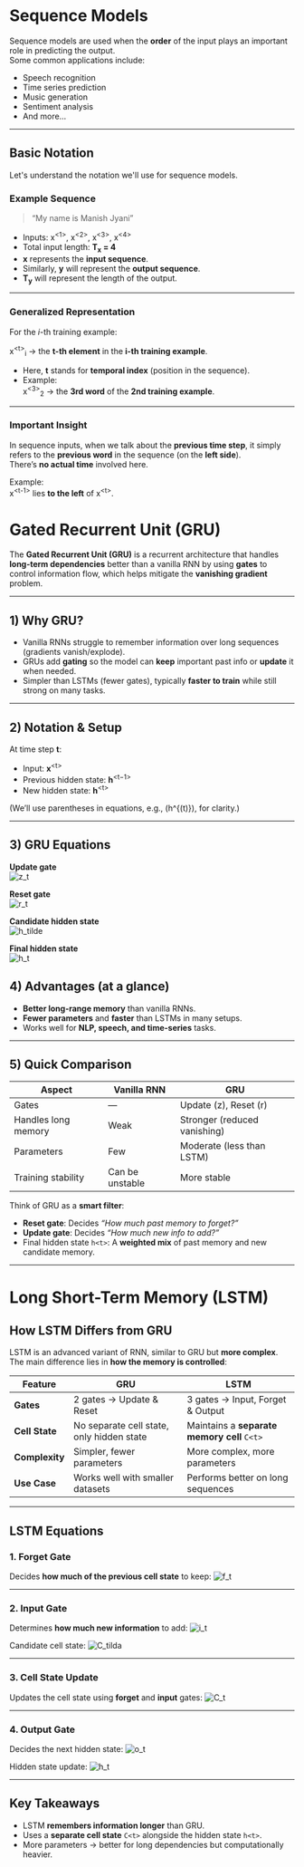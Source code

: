 # **Sequence Models**

Sequence models are used when the **order** of the input plays an important role in predicting the output.  
Some common applications include:

- Speech recognition  
- Time series prediction  
- Music generation  
- Sentiment analysis  
- And more…

---

## **Basic Notation**

Let's understand the notation we'll use for sequence models.

### **Example Sequence**

> “My name is Manish Jyani”

- Inputs: x<sup>&lt;1&gt;</sup>, x<sup>&lt;2&gt;</sup>, x<sup>&lt;3&gt;</sup>, x<sup>&lt;4&gt;</sup>  
- Total input length: **T<sub>x</sub> = 4**  
- **x** represents the **input sequence**.  
- Similarly, **y** will represent the **output sequence**.  
- **T<sub>y</sub>** will represent the length of the output.

---

### **Generalized Representation**

For the *i*-th training example:  

x<sup>&lt;t&gt;</sup><sub>i</sub> → the **t-th element** in the **i-th training example**.

- Here, **t** stands for **temporal index** (position in the sequence).
- Example:  
  x<sup>&lt;3&gt;</sup><sub>2</sub> → the **3rd word** of the **2nd training example**.

---

### **Important Insight**

In sequence inputs, when we talk about the **previous time step**, it simply refers to the **previous word** in the sequence (on the **left side**).  
There’s **no actual time** involved here.

Example:  
x<sup>&lt;t-1&gt;</sup> lies **to the left** of x<sup>&lt;t&gt;</sup>.


# Gated Recurrent Unit (GRU)

The **Gated Recurrent Unit (GRU)** is a recurrent architecture that handles **long-term dependencies** better than a vanilla RNN by using **gates** to control information flow, which helps mitigate the **vanishing gradient** problem.

---

## 1) Why GRU?
- Vanilla RNNs struggle to remember information over long sequences (gradients vanish/explode).
- GRUs add **gating** so the model can **keep** important past info or **update** it when needed.
- Simpler than LSTMs (fewer gates), typically **faster to train** while still strong on many tasks.

---

## 2) Notation & Setup
At time step **t**:
- Input: **x**<sup>&lt;t&gt;</sup>  
- Previous hidden state: **h**<sup>&lt;t−1&gt;</sup>  
- New hidden state: **h**<sup>&lt;t&gt;</sup>  

(We’ll use parentheses in equations, e.g., \(h^{(t)}\), for clarity.)

---


## 3) GRU Equations

**Update gate**  
![z_t](https://latex.codecogs.com/png.latex?z^{(t)}%20=%20\sigma(W_z%5B%20h^{(t-1)},x^{(t)}%20%5D%20+%20b_z))

**Reset gate**  
![r_t](https://latex.codecogs.com/png.latex?r^{(t)}%20=%20\sigma(W_r%5B%20h^{(t-1)},x^{(t)}%20%5D%20+%20b_r))

**Candidate hidden state**  
![h_tilde](https://latex.codecogs.com/png.latex?\tilde{h}^{(t)}%20=%20\tanh(W_h%5B%20r^{(t)}%20\odot%20h^{(t-1)},%20x^{(t)}%20%5D%20+%20b_h))

**Final hidden state**  
![h_t](https://latex.codecogs.com/png.latex?h^{(t)}%20=%20(1-z^{(t)})%20\odot%20h^{(t-1)}%20+%20z^{(t)}%20\odot%20\tilde{h}^{(t)})


## 4) Advantages (at a glance)
- **Better long-range memory** than vanilla RNNs.
- **Fewer parameters** and **faster** than LSTMs in many setups.
- Works well for **NLP, speech, and time-series** tasks.

---

## 5) Quick Comparison

| Aspect                | Vanilla RNN                 | GRU                                  |
|----------------------|-----------------------------|--------------------------------------|
| Gates                | —                           | Update \(z\), Reset \(r\)            |
| Handles long memory  | Weak                        | Stronger (reduced vanishing)         |
| Parameters           | Few                         | Moderate (less than LSTM)            |
| Training stability   | Can be unstable             | More stable                          |


Think of GRU as a **smart filter**:
- **Reset gate**: Decides *“How much past memory to forget?”*
- **Update gate**: Decides *“How much new info to add?”*
- Final hidden state `h<t>`: A **weighted mix** of past memory and new candidate memory.

---

# Long Short-Term Memory (LSTM)

## How LSTM Differs from GRU
LSTM is an advanced variant of RNN, similar to GRU but **more complex**.  
The main difference lies in **how the memory is controlled**:

| Feature              | GRU                                   | LSTM                                   |
|----------------------|--------------------------------------|----------------------------------------|
| **Gates**            | 2 gates → Update & Reset            | 3 gates → Input, Forget & Output      |
| **Cell State**       | No separate cell state, only hidden state | Maintains a **separate memory cell** `C<t>` |
| **Complexity**       | Simpler, fewer parameters           | More complex, more parameters         |
| **Use Case**         | Works well with smaller datasets    | Performs better on long sequences    |

---

## LSTM Equations

### 1. Forget Gate  
Decides **how much of the previous cell state** to keep:
![f_t](https://latex.codecogs.com/svg.image?f^{<t>}=\sigma(W_f\cdot[h^{<t-1>},x^{<t>}]+b_f))

---

### 2. Input Gate  
Determines **how much new information** to add:
![i_t](https://latex.codecogs.com/svg.image?i^{<t>}=\sigma(W_i\cdot[h^{<t-1>},x^{<t>}]+b_i))

Candidate cell state:
![C_tilda](https://latex.codecogs.com/svg.image?\tilde{C}^{<t>}=\tanh(W_c\cdot[h^{<t-1>},x^{<t>}]+b_c))

---

### 3. Cell State Update  
Updates the cell state using **forget** and **input** gates:
![C_t](https://latex.codecogs.com/svg.image?C^{<t>}=f^{<t>}*C^{<t-1>}+i^{<t>}*\tilde{C}^{<t>})

---

### 4. Output Gate  
Decides the next hidden state:
![o_t](https://latex.codecogs.com/svg.image?o^{<t>}=\sigma(W_o\cdot[h^{<t-1>},x^{<t>}]+b_o))

Hidden state update:
![h_t](https://latex.codecogs.com/svg.image?h^{<t>}=o^{<t>}*\tanh(C^{<t>}))

---

## Key Takeaways
- LSTM **remembers information longer** than GRU.
- Uses a **separate cell state** `C<t>` alongside the hidden state `h<t>`.
- More parameters → better for long dependencies but computationally heavier.
